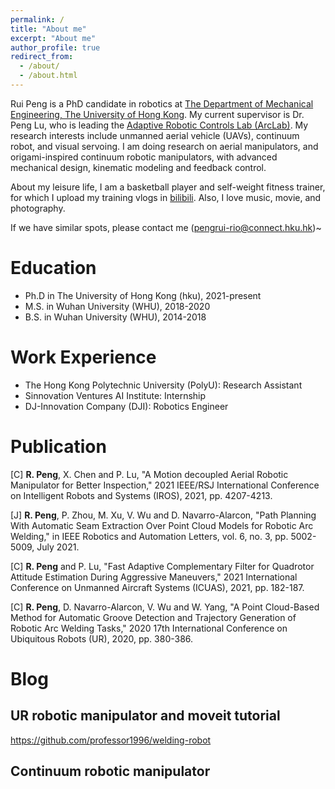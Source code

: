 ```yaml
---
permalink: /
title: "About me"
excerpt: "About me"
author_profile: true
redirect_from: 
  - /about/
  - /about.html
---
```


Rui Peng is a PhD candidate in robotics at [The Department of Mechanical Engineering, The University of Hong Kong](https://www.mech.hku.hk/).
My current supervisor is Dr. Peng Lu, who is leading the [Adaptive Robotic Controls Lab (ArcLab)](https://arclab.hku.hk/).
My research interests include unmanned aerial vehicle (UAVs), continuum robot, and visual servoing.
I am doing research on aerial manipulators, and origami-inspired continuum robotic manipulators, with advanced mechanical design, kinematic modeling and feedback control. 

About my leisure life, I am a basketball player and self-weight fitness trainer, for which I upload my training vlogs in [bilibili](https://space.bilibili.com/607205349).
Also, I love music, movie, and photography. 

If we have similar spots, please contact me (pengrui-rio@connect.hku.hk)~


Education
======
* Ph.D in The University of Hong Kong (hku), 2021-present
* M.S. in Wuhan University (WHU), 2018-2020
* B.S. in Wuhan University (WHU), 2014-2018

Work Experience
======
* The Hong Kong Polytechnic University (PolyU): Research Assistant 
* Sinnovation Ventures AI Institute: Internship
* DJ-Innovation Company (DJI): Robotics Engineer
  
Publication
======

<P>[C] <b>R. Peng</b>, X. Chen and P. Lu, "A Motion decoupled Aerial Robotic Manipulator for Better Inspection," 2021 IEEE/RSJ International Conference on Intelligent Robots and Systems (IROS), 2021, pp. 4207-4213.</P>

<P>[J] <b>R. Peng</b>, P. Zhou, M. Xu, V. Wu and D. Navarro-Alarcon, "Path Planning With Automatic Seam Extraction Over Point Cloud Models for Robotic Arc Welding," in IEEE Robotics and Automation Letters, vol. 6, no. 3, pp. 5002-5009, July 2021.</P>

<P>[C] <b>R. Peng</b> and P. Lu, "Fast Adaptive Complementary Filter for Quadrotor Attitude Estimation During Aggressive Maneuvers," 2021 International Conference on Unmanned Aircraft Systems (ICUAS), 2021, pp. 182-187.</P>

<P>[C] <b>R. Peng</b>, D. Navarro-Alarcon, V. Wu and W. Yang, "A Point Cloud-Based Method for Automatic Groove Detection and Trajectory Generation of Robotic Arc Welding Tasks," 2020 17th International Conference on Ubiquitous Robots (UR), 2020, pp. 380-386.</P>


Blog 
======

## UR robotic manipulator and moveit tutorial

https://github.com/professor1996/welding-robot

## Continuum robotic manipulator

 
